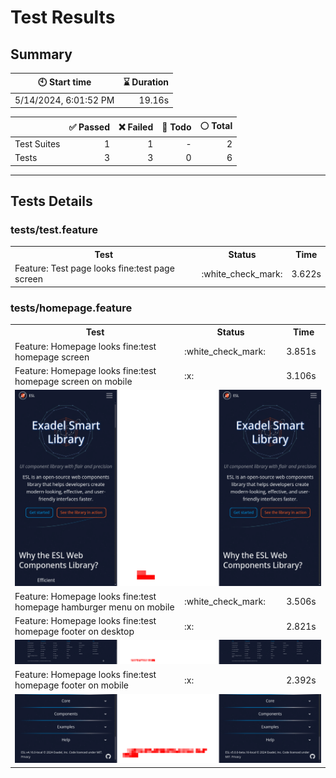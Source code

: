 # Test Results
  ## Summary
  
| :clock10: Start time | :hourglass: Duration |
| --- | ---: |
|5/14/2024, 6:01:52 PM|19.16s|

| | :white_check_mark: Passed | :x: Failed | :construction: Todo | :white_circle: Total |
| --- | ---: | ---: | ---:| ---: |
|Test Suites|1|1|-|2|
|Tests|3|3|0|6|



  ---
  ## Tests Details
  ### tests/test.feature
<table>
<tr><th>Test</th><th>Status</th><th>Time</th></tr>
<tr><td>Feature: Test page looks fine:test page screen</td><td>:white_check_mark:</td><td>3.622s</td></tr>
</table>

### tests/homepage.feature
<table>
<tr><th>Test</th><th>Status</th><th>Time</th></tr>
<tr><td>Feature: Homepage looks fine:test homepage screen</td><td>:white_check_mark:</td><td>3.851s</td></tr>
<tr><td>Feature: Homepage looks fine:test homepage screen on mobile</td><td>:x:</td><td>3.106s</td></tr>
<tr><td colspan="3"><img src="homepage-feature-feature-homepage-looks-fine-test-homepage-screen-on-mobile-1-snap-diff.png" alt="Test Diff homepage-feature-feature-homepage-looks-fine-test-homepage-screen-on-mobile-1-snap-diff.png"/></td></tr><tr><td>Feature: Homepage looks fine:test homepage hamburger menu on mobile</td><td>:white_check_mark:</td><td>3.506s</td></tr>
<tr><td>Feature: Homepage looks fine:test homepage footer on desktop</td><td>:x:</td><td>2.821s</td></tr>
<tr><td colspan="3"><img src="homepage-feature-feature-homepage-looks-fine-test-homepage-footer-on-desktop-1-snap-diff.png" alt="Test Diff homepage-feature-feature-homepage-looks-fine-test-homepage-footer-on-desktop-1-snap-diff.png"/></td></tr><tr><td>Feature: Homepage looks fine:test homepage footer on mobile</td><td>:x:</td><td>2.392s</td></tr>
<tr><td colspan="3"><img src="homepage-feature-feature-homepage-looks-fine-test-homepage-footer-on-mobile-1-snap-diff.png" alt="Test Diff homepage-feature-feature-homepage-looks-fine-test-homepage-footer-on-mobile-1-snap-diff.png"/></td></tr></table>


